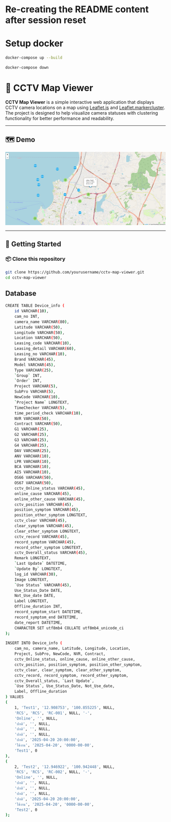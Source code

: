 # Re-creating the README content after session reset

# Setup docker
```bash
docker-compose up --build
```

```bash
docker-compose down
```

# 📸 CCTV Map Viewer

**CCTV Map Viewer** is a simple interactive web application that displays CCTV camera locations on a map using [Leaflet.js](https://leafletjs.com/) and [Leaflet.markercluster](https://github.com/Leaflet/Leaflet.markercluster). The project is designed to help visualize camera statuses with clustering functionality for better performance and readability.

---

## 🗺️ Demo

![CCTV Map Viewer Demo](access/Screenshot1.png)

---

## 🚀 Getting Started

### 📦 Clone this repository

```bash
git clone https://github.com/yourusername/cctv-map-viewer.git
cd cctv-map-viewer
```
## Database
```bash
CREATE TABLE Device_info (
    id VARCHAR(10),
    cam_no INT,
    camera_name VARCHAR(80),
    Latitude VARCHAR(50),
    Longitude VARCHAR(50),
    Location VARCHAR(50),
    Leasing_code VARCHAR(10),
    Leasing_detail VARCHAR(60),
    Leasing_no VARCHAR(10),
    Brand VARCHAR(45),
    Model VARCHAR(45),
    Type VARCHAR(25),
    `Group` INT,
    `Order` INT,
    Project VARCHAR(5),
    SubPro VARCHAR(5),
    NewCode VARCHAR(10),
    `Project Name` LONGTEXT,
    TimeChecker VARCHAR(5),
    time_period_check VARCHAR(10),
    NVR VARCHAR(50),
    Contract VARCHAR(50),
    G1 VARCHAR(25),
    G2 VARCHAR(25),
    G3 VARCHAR(25),
    G4 VARCHAR(25),
    DAV VARCHAR(25),
    ANV VARCHAR(10),
    LPR VARCHAR(10),
    BCA VARCHAR(10),
    AI5 VARCHAR(10),
    OS66 VARCHAR(50),
    OS67 VARCHAR(50),
    cctv_Online_status VARCHAR(45),
    online_cause VARCHAR(45),
    online_other_cause VARCHAR(45),
    cctv_position VARCHAR(45),
    position_symptom VARCHAR(45),
    position_other_symptom LONGTEXT,
    cctv_clear VARCHAR(45),
    clear_symptom VARCHAR(45),
    clear_other_symptom LONGTEXT,
    cctv_record VARCHAR(45),
    record_symptom VARCHAR(45),
    record_other_symptom LONGTEXT,
    cctv_Overall_status VARCHAR(45),
    Remark LONGTEXT,
    `Last Update` DATETIME,
    `Update By` LONGTEXT,
    log_id VARCHAR(30),
    Image LONGTEXT,
    `Use Status` VARCHAR(45),
    Use_Status_Date DATE,
    Not_Use_date DATE,
    Label LONGTEXT,
    Offline_duration INT,
    record_symptom_start DATETIME,
    record_symptom_end DATETIME,
    date_report DATETIME,
    CHARACTER SET utf8mb4 COLLATE utf8mb4_unicode_ci
);
```

```bash
INSERT INTO Device_info (
    cam_no, camera_name, Latitude, Longitude, Location,
    Project, SubPro, NewCode, NVR, Contract,
    cctv_Online_status, online_cause, online_other_cause,
    cctv_position, position_symptom, position_other_symptom,
    cctv_clear, clear_symptom, clear_other_symptom,
    cctv_record, record_symptom, record_other_symptom,
    cctv_Overall_status, `Last Update`,
    `Use Status`, Use_Status_Date, Not_Use_date,
    Label, Offline_duration
) VALUES
(
    1, 'Test1', '12.908753', '100.855225', NULL,
    'RCS', 'RCS', 'RC-001', NULL, '-',
    'Online', '', NULL,
    'ปกติ', '', NULL,
    'ปกติ', '', NULL,
    'ปกติ', '', NULL,
    'ปกติ', '2025-04-20 20:00:00',
    'ใช้งาน', '2025-04-20', '0000-00-00',
    'Test1', 0
),
(
    2, 'Test2', '12.946922', '100.942448', NULL,
    'RCS', 'RCS', 'RC-002', NULL, '-',
    'Online', '', NULL,
    'ปกติ', '', NULL,
    'ปกติ', '', NULL,
    'ปกติ', '', NULL,
    'ปกติ', '2025-04-20 20:00:00',
    'ใช้งาน', '2025-04-20', '0000-00-00',
    'Test2', 0
);
```
